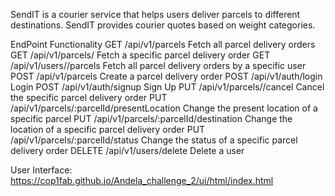 SendIT is a courier service that helps users deliver parcels to different destinations. SendIT provides courier quotes based on weight categories.

EndPoint	Functionality
GET /api/v1/parcels	Fetch all parcel delivery orders
GET /api/v1/parcels/<parcelId>	Fetch a specific parcel delivery order
GET /api/v1/users/<userId>/parcels	Fetch all parcel delivery orders by a specific user
POST /api/v1/parcels	Create a parcel delivery order
POST /api/v1/auth/login	Login
POST /api/v1/auth/signup	Sign Up
PUT /api/v1/parcels/<parcelId>/cancel	Cancel the specific parcel delivery order
PUT /api/v1/parcels/:parcelId/presentLocation	Change the present location of a specific parcel
PUT /api/v1/parcels/:parcelId/destination	Change the location of a specific parcel delivery order
PUT /api/v1/parcels/:parcelId/status	Change the status of a specific parcel delivery order
DELETE /api/v1/users/delete	Delete a user

User Interface: https://cop1fab.github.io/Andela_challenge_2/ui/html/index.html
